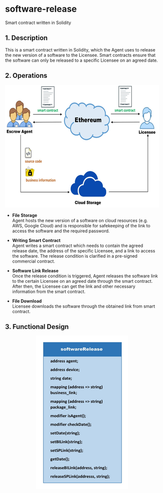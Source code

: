 # software-release
Smart contract written in Solidity 

## 1. Description
This is a smart contract written in Solidity, which the Agent uses to release the new version of a software to the Licensee. Smart contracts ensure that the software can only be released to a specific Licensee on an agreed date.

## 2. Operations
<div align=center><img width="600" height="400" src="https://github.com/zhilin963/software-release/blob/main/IMG/release2licensee.jpg" />  </div>

* **File Storage**  
Agent hosts the new version of a software on cloud resources (e.g. AWS, Google Cloud) and is responsible for safekeeping of the link to access the software and the required password.  

* **Writing Smart Contract**  
Agent writes a smart contract which needs to contain the agreed release date, the address of the specific Licensee, and a link to access the software. The release condition is clarified in a pre-signed commercial contract.  

* **Software Link Release**  
Once the release condition is triggered, Agent releases the software link to the certain Licensee on an agreed date through the smart contract. After then, the Licensee can get the link and other necessary information from the smart contract.  

* **File Download**  
Licensee downloads the software through the obtained link from smart contract.  

## 3. Functional Design
<div align=center><img width="300" height="500" src="https://github.com/zhilin963/software-release/blob/main/IMG/contract1.jpg" />  </div>
